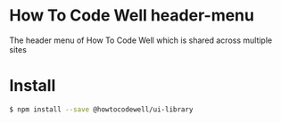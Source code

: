 # How To Code Well header-menu
The header menu of How To Code Well which is shared across multiple sites

# Install
```bash
$ npm install --save @howtocodewell/ui-library
```